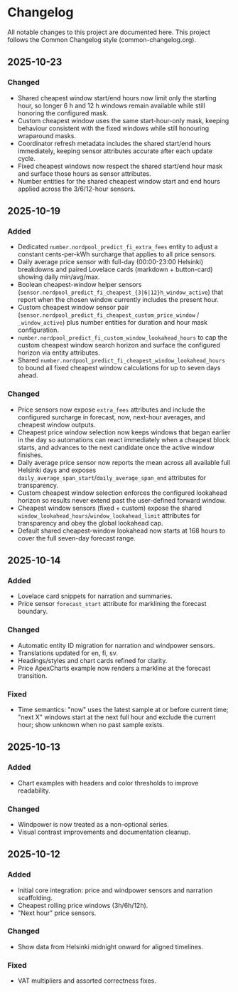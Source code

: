 # Changelog

All notable changes to this project are documented here. This project follows the Common Changelog style (common-changelog.org).

## 2025-10-23
### Changed
- Shared cheapest window start/end hours now limit only the starting hour, so longer 6 h and 12 h windows remain available while still honoring the configured mask.
- Custom cheapest window uses the same start-hour-only mask, keeping behaviour consistent with the fixed windows while still honouring wraparound masks.
- Coordinator refresh metadata includes the shared start/end hours immediately, keeping sensor attributes accurate after each update cycle.
- Fixed cheapest windows now respect the shared start/end hour mask and surface those hours as sensor attributes.
- Number entities for the shared cheapest window start and end hours applied across the 3/6/12-hour sensors.

## 2025-10-19
### Added
- Dedicated `number.nordpool_predict_fi_extra_fees` entity to adjust a constant cents-per-kWh surcharge that applies to all price sensors.
- Daily average price sensor with full-day (00:00-23:00 Helsinki) breakdowns and paired Lovelace cards (markdown + button-card) showing daily min/avg/max.
- Boolean cheapest-window helper sensors (`sensor.nordpool_predict_fi_cheapest_{3|6|12}h_window_active`) that report when the chosen window currently includes the present hour.
- Custom cheapest window sensor pair (`sensor.nordpool_predict_fi_cheapest_custom_price_window` / `_window_active`) plus number entities for duration and hour mask configuration.
- `number.nordpool_predict_fi_custom_window_lookahead_hours` to cap the custom cheapest window search horizon and surface the configured horizon via entity attributes.
- Shared `number.nordpool_predict_fi_cheapest_window_lookahead_hours` to bound all fixed cheapest window calculations for up to seven days ahead.

### Changed
- Price sensors now expose `extra_fees` attributes and include the configured surcharge in forecast, now, next-hour averages, and cheapest window outputs.
- Cheapest price window selection now keeps windows that began earlier in the day so automations can react immediately when a cheapest block starts, and advances to the next candidate once the active window finishes.
- Daily average price sensor now reports the mean across all available full Helsinki days and exposes `daily_average_span_start`/`daily_average_span_end` attributes for transparency.
- Custom cheapest window selection enforces the configured lookahead horizon so results never extend past the user-defined forward window.
- Cheapest window sensors (fixed + custom) expose the shared `window_lookahead_hours`/`window_lookahead_limit` attributes for transparency and obey the global lookahead cap.
- Default shared cheapest-window lookahead now starts at 168 hours to cover the full seven-day forecast range.

## 2025-10-14
### Added
- Lovelace card snippets for narration and summaries.
- Price sensor `forecast_start` attribute for marklining the forecast boundary.

### Changed
- Automatic entity ID migration for narration and windpower sensors.
- Translations updated for en, fi, sv.
- Headings/styles and chart cards refined for clarity.
- Price ApexCharts example now renders a markline at the forecast transition.

### Fixed
- Time semantics: "now" uses the latest sample at or before current time; "next X" windows start at the next full hour and exclude the current hour; show unknown when no past sample exists.

## 2025-10-13
### Added
- Chart examples with headers and color thresholds to improve readability.

### Changed
- Windpower is now treated as a non-optional series.
- Visual contrast improvements and documentation cleanup.

## 2025-10-12
### Added
- Initial core integration: price and windpower sensors and narration scaffolding.
- Cheapest rolling price windows (3h/6h/12h).
- "Next hour" price sensors.

### Changed
- Show data from Helsinki midnight onward for aligned timelines.

### Fixed
- VAT multipliers and assorted correctness fixes.
